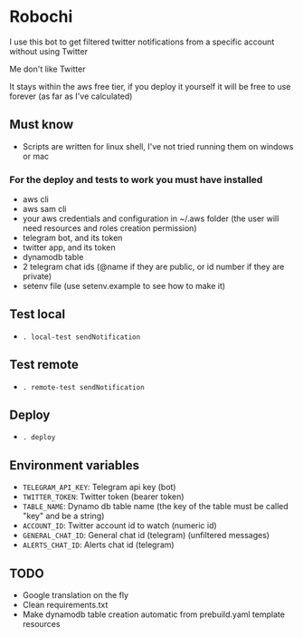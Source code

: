 # Robochi
I use this bot to get filtered twitter notifications from a specific account without using Twitter

Me don't like Twitter

It stays within the aws free tier, if you deploy it yourself it will be free to use forever (as far as I've calculated)
## Must know
- Scripts are written for linux shell, I've not tried running them on windows or mac
### For the deploy and tests to work you must have installed
 - aws cli
 - aws sam cli
 - your aws credentials and configuration in ~/.aws folder (the user will need resources and roles creation permission)
 - telegram bot, and its token
 - twitter app, and its token
 - dynamodb table
 - 2 telegram chat ids (@name if they are public, or id number if they are private)
 - setenv file (use setenv.example to see how to make it)

## Test local
 - `. local-test sendNotification`

## Test remote
 - `. remote-test sendNotification`

## Deploy
 - `. deploy`

## Environment variables
 - `TELEGRAM_API_KEY`: Telegram api key (bot)
 - `TWITTER_TOKEN`: Twitter token (bearer token)
 - `TABLE_NAME`: Dynamo db table name (the key of the table must be called "key" and be a string)
 - `ACCOUNT_ID`: Twitter account id to watch (numeric id)
 - `GENERAL_CHAT_ID`: General chat id (telegram) (unfiltered messages)
 - `ALERTS_CHAT_ID`: Alerts chat id (telegram)

## TODO
 - Google translation on the fly
 - Clean requirements.txt
 - Make dynamodb table creation automatic from prebuild.yaml template resources
